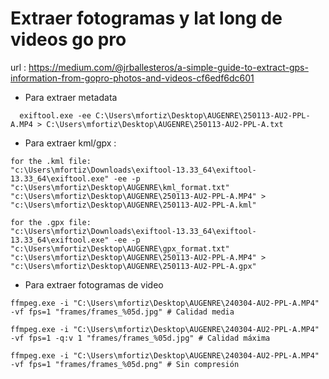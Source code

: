 # Extraer fotogramas y lat long de videos go pro

url : https://medium.com/@jrballesteros/a-simple-guide-to-extract-gps-information-from-gopro-photos-and-videos-cf6edf6dc601

* Para extraer metadata
```
  exiftool.exe -ee C:\Users\mfortiz\Desktop\AUGENRE\250113-AU2-PPL-A.MP4 > C:\Users\mfortiz\Desktop\AUGENRE\250113-AU2-PPL-A.txt
```
  
* Para extraer kml/gpx :
```
for the .kml file:
"c:\Users\mfortiz\Downloads\exiftool-13.33_64\exiftool-13.33_64\exiftool.exe" -ee -p "c:\Users\mfortiz\Desktop\AUGENRE\kml_format.txt" "c:\Users\mfortiz\Desktop\AUGENRE\250113-AU2-PPL-A.MP4" > "c:\Users\mfortiz\Desktop\AUGENRE\250113-AU2-PPL-A.kml"
```
```
for the .gpx file:
"c:\Users\mfortiz\Downloads\exiftool-13.33_64\exiftool-13.33_64\exiftool.exe" -ee -p "c:\Users\mfortiz\Desktop\AUGENRE\gpx_format.txt" "c:\Users\mfortiz\Desktop\AUGENRE\250113-AU2-PPL-A.MP4" > "c:\Users\mfortiz\Desktop\AUGENRE\250113-AU2-PPL-A.gpx"
```


* Para extraer fotogramas de video

```
ffmpeg.exe -i "C:\Users\mfortiz\Desktop\AUGENRE\240304-AU2-PPL-A.MP4" -vf fps=1 "frames/frames_%05d.jpg" # Calidad media

ffmpeg.exe -i "C:\Users\mfortiz\Desktop\AUGENRE\240304-AU2-PPL-A.MP4" -vf fps=1 -q:v 1 "frames/frames_%05d.jpg" # Calidad máxima

ffmpeg.exe -i "C:\Users\mfortiz\Desktop\AUGENRE\240304-AU2-PPL-A.MP4" -vf fps=1 "frames/frames_%05d.png" # Sin compresión

```

